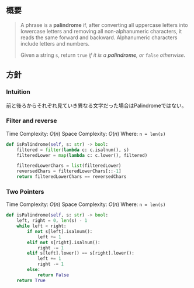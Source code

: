 ## 概要

> A phrase is a **palindrome** if, after converting all uppercase letters into lowercase letters and removing all non-alphanumeric characters, it reads the same forward and backward. Alphanumeric characters include letters and numbers.
> 
> Given a string `s`, return `true` _if it is a **palindrome**, or_ `false` _otherwise_.
## 方針
### Intuition
前と後ろからそれぞれ見ていき異なる文字だった場合はPalindromeではない。

### Filter and reverse
Time Complexity: $O(n)$
Space Complexity: $O(n)$
Where: `n = len(s)`

```python
def isPalindrome(self, s: str) -> bool:
	filtered = filter(lambda c: c.isalnum(), s)
	filteredLower = map(lambda c: c.lower(), filtered)

	filteredLowerChars = list(filteredLower)
	reversedChars = filteredLowerChars[::-1]
	return filteredLowerChars == reversedChars
```
### Two Pointers
Time Complexity: $O(n)$
Space Complexity: $O(n)$
Where: `n = len(s)`

```python
def isPalindrome(self, s: str) -> bool:
	left, right = 0, len(s) - 1
	while left < right:
		if not s[left].isalnum():
			left += 1
		elif not s[right].isalnum():
			right -= 1
		elif s[left].lower() == s[right].lower():
			left += 1
			right -= 1
		else:
			return False
	return True
```